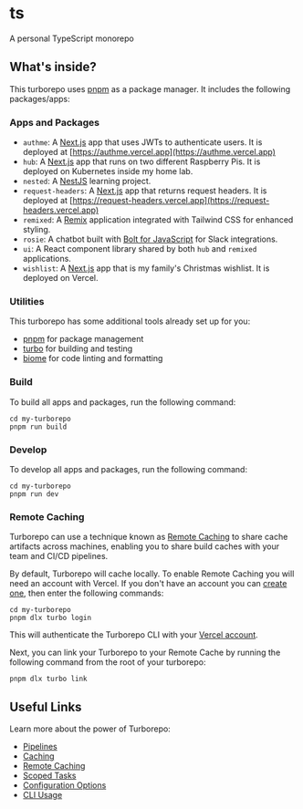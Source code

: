 # ts

A personal TypeScript monorepo

## What's inside?

This turborepo uses [pnpm](https://pnpm.io) as a package manager. It includes the following packages/apps:

### Apps and Packages

- `authme`: A [Next.js](https://nextjs.org) app that uses JWTs to authenticate users. It is deployed at [https://authme.vercel.app](https://authme.vercel.app)
- `hub`: A [Next.js](https://nextjs.org) app that runs on two different Raspberry Pis. It is deployed on Kubernetes inside my home lab.
- `nested`: A [NestJS](https://nestjs.com/) learning project.
- `request-headers`: A [Next.js](https://nextjs.org) app that returns request headers. It is deployed at [https://request-headers.vercel.app](https://request-headers.vercel.app)
- `remixed`: A [Remix](https://remix.run/) application integrated with Tailwind CSS for enhanced styling.
- `rosie`: A chatbot built with [Bolt for JavaScript](https://slack.dev/bolt-js/) for Slack integrations.
- `ui`: A React component library shared by both `hub` and `remixed` applications.
- `wishlist`: A [Next.js](https://nextjs.org) app that is my family's Christmas wishlist. It is deployed on Vercel.

### Utilities

This turborepo has some additional tools already set up for you:

- [pnpm](https://pnpm.io/) for package management
- [turbo](https://turbo.build/repo/docs) for building and testing
- [biome](https://biomejs.dev/) for code linting and formatting

### Build

To build all apps and packages, run the following command:

```
cd my-turborepo
pnpm run build
```

### Develop

To develop all apps and packages, run the following command:

```
cd my-turborepo
pnpm run dev
```

### Remote Caching

Turborepo can use a technique known as [Remote Caching](https://turborepo.org/docs/core-concepts/remote-caching) to share cache artifacts across machines, enabling you to share build caches with your team and CI/CD pipelines.

By default, Turborepo will cache locally. To enable Remote Caching you will need an account with Vercel. If you don't have an account you can [create one](https://vercel.com/signup), then enter the following commands:

```
cd my-turborepo
pnpm dlx turbo login
```

This will authenticate the Turborepo CLI with your [Vercel account](https://vercel.com/docs/concepts/personal-accounts/overview).

Next, you can link your Turborepo to your Remote Cache by running the following command from the root of your turborepo:

```
pnpm dlx turbo link
```

## Useful Links

Learn more about the power of Turborepo:

- [Pipelines](https://turborepo.org/docs/core-concepts/pipelines)
- [Caching](https://turborepo.org/docs/core-concepts/caching)
- [Remote Caching](https://turborepo.org/docs/core-concepts/remote-caching)
- [Scoped Tasks](https://turborepo.org/docs/core-concepts/scopes)
- [Configuration Options](https://turborepo.org/docs/reference/configuration)
- [CLI Usage](https://turborepo.org/docs/reference/command-line-reference)
